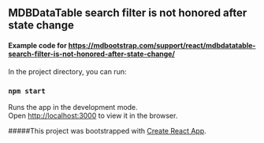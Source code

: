 ## MDBDataTable search filter is not honored after state change 
#### Example code for https://mdbootstrap.com/support/react/mdbdatatable-search-filter-is-not-honored-after-state-change/




In the project directory, you can run:

### `npm start`

Runs the app in the development mode.<br>
Open [http://localhost:3000](http://localhost:3000) to view it in the browser.


#####This project was bootstrapped with [Create React App](https://github.com/facebook/create-react-app).
